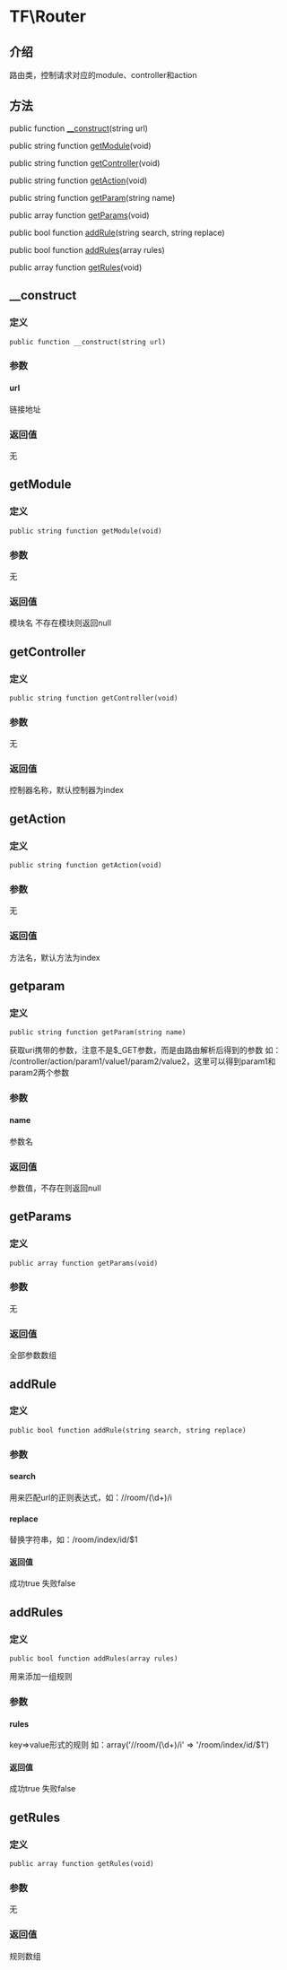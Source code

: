# TF\\Router

## 介绍
路由类，控制请求对应的module、controller和action

## 方法
public function [__construct](#__construct)(string url)

public string function [getModule](#getmodule)(void)

public string function [getController](#getcontroller)(void)

public string function [getAction](#getaction)(void)

public string function [getParam](#getparam)(string name)

public array function [getParams](#getparams)(void)

public bool function [addRule](#addrule)(string search, string replace)

public bool function [addRules](#addrules)(array rules)

public array function [getRules](#getrules)(void)

## <span id="__construct">__construct</span>
### 定义
    public function __construct(string url)
### 参数
#### url
链接地址
### 返回值
无

## <span id="getmodule">getModule</span>
### 定义
    public string function getModule(void)
### 参数
无
### 返回值
模块名 不存在模块则返回null

## <span id="getcontroller">getController</span>
### 定义
    public string function getController(void)
### 参数
无
### 返回值
控制器名称，默认控制器为index

## <span id="getaction">getAction</span>
### 定义
    public string function getAction(void)
### 参数
无
### 返回值
方法名，默认方法为index

## <span id="getparam">getparam</span>
### 定义
    public string function getParam(string name)
获取uri携带的参数，注意不是$_GET参数，而是由路由解析后得到的参数 如：
/controller/action/param1/value1/param2/value2，这里可以得到param1和param2两个参数
### 参数
#### name
参数名
### 返回值
参数值，不存在则返回null

## <span id="getparams">getParams</span>
### 定义
    public array function getParams(void)
### 参数
无
### 返回值
全部参数数组

## <span id="addrule">addRule</span>
### 定义
    public bool function addRule(string search, string replace)
### 参数
#### search
用来匹配url的正则表达式，如：/\/room\/(\d+)\/i
#### replace
替换字符串，如：/room/index/id/$1
#### 返回值
成功true 失败false

## <span id="addrules">addRules</span>
### 定义
    public bool function addRules(array rules)
用来添加一组规则
### 参数
#### rules
key=>value形式的规则 如：array('/\/room\/(\d+)\/i' => '/room/index/id/$1')
#### 返回值
成功true 失败false

## <span id="getrules">getRules</span>
### 定义
    public array function getRules(void)
### 参数
无
### 返回值
规则数组
